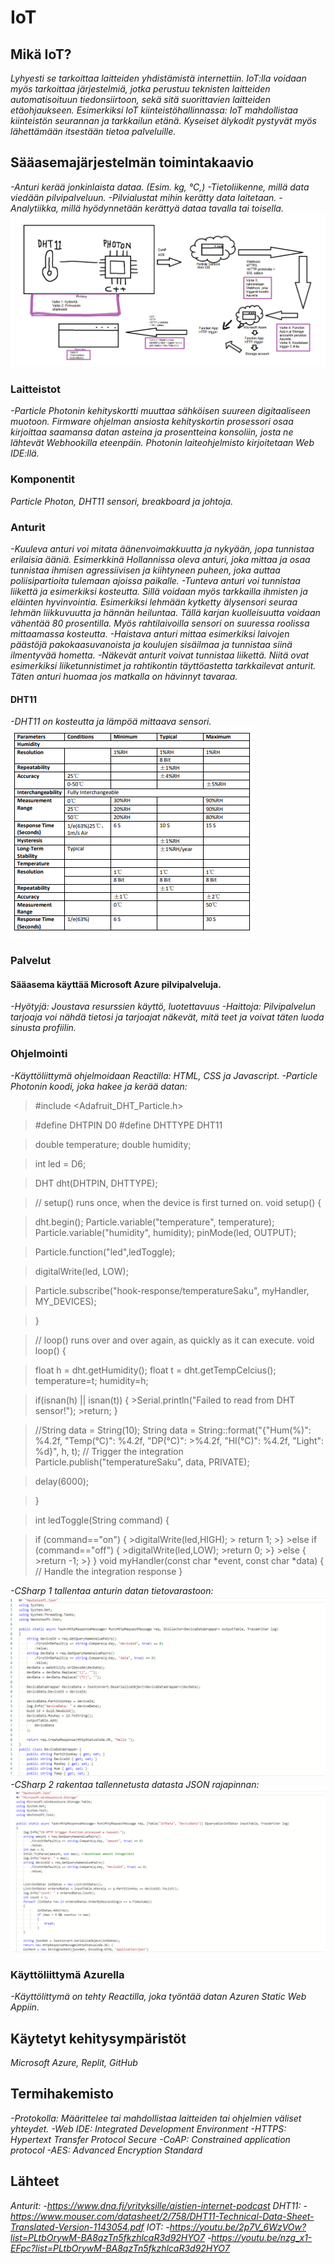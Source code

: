 # IoT

## Mikä IoT?
*Lyhyesti se tarkoittaa laitteiden yhdistämistä internettiin. IoT:lla voidaan myös tarkoittaa järjestelmiä, jotka perustuu teknisten laitteiden automatisoituun tiedonsiirtoon, sekä sitä suorittavien laitteiden etäohjaukseen.
Esimerkiksi IoT kiinteistöhallinnassa: IoT mahdollistaa kiinteistön seurannan ja tarkkailun etänä. Kyseiset älykodit pystyvät myös lähettämään itsestään tietoa palveluille.*
## Sääasemajärjestelmän toimintakaavio
*-Anturi kerää jonkinlaista dataa. (Esim. kg, °C,)
 -Tietoliikenne, millä data viedään pilvipalveluun.
 -Pilvialustat mihin kerätty data laitetaan.
 -Analytiikka, millä hyödynnetään kerättyä dataa tavalla tai toisella.*
![Kaavio](public/toimintakaavio.png)
### Laitteistot
*-Particle Photonin kehityskortti muuttaa sähköisen suureen digitaaliseen muotoon. Firmware ohjelman ansiosta kehityskortin prosessori osaa kirjoittaa saamansa datan asteina ja prosentteina konsoliin, josta ne lähtevät Webhookilla eteenpäin. Photonin laiteohjelmisto kirjoitetaan Web IDE:llä.*
### Komponentit
*Particle Photon, DHT11 sensori, breakboard ja johtoja.*
### Anturit
*-Kuuleva anturi voi mitata äänenvoimakkuutta ja nykyään, jopa tunnistaa erilaisia ääniä. Esimerkkinä Hollannissa oleva anturi, joka mittaa ja osaa tunnistaa ihmisen agressiivisen ja kiihtyneen puheen, joka auttaa poliisipartioita tulemaan ajoissa paikalle.
-Tunteva anturi voi tunnistaa liikettä ja esimerkiksi kosteutta. Sillä voidaan myös tarkkailla ihmisten ja eläinten hyvinvointia. Esimerkiksi lehmään kytketty älysensori seuraa lehmän liikkuvuutta ja hännän heiluntaa. Tällä karjan kuolleisuutta voidaan vähentää 80 prosentilla. Myös rahtilaivoilla sensori on suuressa roolissa mittaamassa kosteutta.
-Haistava anturi mittaa esimerkiksi laivojen päästöjä pakokaasuvanoista ja koulujen sisäilmaa ja tunnistaa siinä ilmentyvää hometta.
-Näkevät anturit voivat tunnistaa liikettä. Niitä ovat esimerkiksi liiketunnistimet ja rahtikontin täyttöastetta tarkkailevat anturit. Täten anturi huomaa jos matkalla on hävinnyt tavaraa.*
#### DHT11
*-DHT11 on kosteutta ja lämpöä mittaava sensori.*
![DHT11](public/dht11.png)
### Palvelut
  #### Sääasema käyttää Microsoft Azure pilvipalveluja.
  *-Hyötyjä: Joustava resurssien käyttö, luotettavuus
  -Haittoja: Pilvipalvelun tarjoaja voi nähdä tietosi ja tarjoajat näkevät, mitä teet ja voivat täten luoda sinusta profiilin.*
### Ohjelmointi
*-Käyttöliittymä ohjelmoidaan Reactilla: HTML, CSS ja Javascript.
-Particle Photonin koodi, joka hakee ja kerää datan:*

>#include <Adafruit_DHT_Particle.h>

>#define DHTPIN D0
>#define DHTTYPE DHT11

>double temperature;
>double humidity;

>int led = D6; 

>DHT dht(DHTPIN, DHTTYPE);

>// setup() runs once, when the device is first turned on.
>void setup() {
  
 > dht.begin();
  >Particle.variable("temperature", temperature);
  >Particle.variable("humidity", humidity);
  >pinMode(led, OUTPUT); 
  
   >Particle.function("led",ledToggle);
  
  >digitalWrite(led, LOW);

 
  
  >Particle.subscribe("hook-response/temperatureSaku", myHandler, MY_DEVICES);
  
>}

>// loop() runs over and over again, as quickly as it can execute.
>void loop() {

  >float h = dht.getHumidity();
  >float t = dht.getTempCelcius();
  >temperature=t;
  >humidity=h;

  >if(isnan(h) || isnan(t)) {
    >Serial.println("Failed to read from DHT sensor!");
    >return;
  >}
  
  >//String data = String(10);
  >String data = String::format("{\"Hum(\%)\": %4.2f, \"Temp(°C)\": %4.2f, \"DP(°C)\": >%4.2f, \"HI(°C)\": %4.2f, \"Light\": %d}", h, t);
  >// Trigger the integration
  >Particle.publish("temperatureSaku", data, PRIVATE);
  
  >delay(6000);

>}

>int ledToggle(String command) {

   > if (command=="on") {
        >digitalWrite(led,HIGH);
       > return 1;
    >}
    >else if (command=="off") {
        >digitalWrite(led,LOW);
        >return 0;
    >}
    >else {
        >return -1;
    >}
}
>void myHandler(const char *event, const char *data) {
 > // Handle the integration response
>}
          

*-CSharp 1 tallentaa anturin datan tietovarastoon:
![CSharp 1](public/CSharp1.png)
-CSharp 2 rakentaa tallennetusta datasta JSON rajapinnan:*
![CSharp 2](public/CSharp2.png)
### Käyttöliittymä Azurella
*-Käyttölittymä on tehty Reactilla, joka työntää datan Azuren Static Web Appiin.*
## Käytetyt kehitysympäristöt
*Microsoft Azure, Replit, GitHub*
## Termihakemisto
*-Protokolla: Määrittelee tai mahdollistaa laitteiden tai ohjelmien väliset yhteydet.
-Web IDE: Integrated Development Environment
-HTTPS: Hypertext Transfer Protocol Secure
-CoAP: Constrained application protocol
-AES: Advanced Encryption Standard*
## Lähteet
*Anturit: 
-https://www.dna.fi/yrityksille/aistien-internet-podcast
DHT11: 
-https://www.mouser.com/datasheet/2/758/DHT11-Technical-Data-Sheet-Translated-Version-1143054.pdf
IOT: 
-https://youtu.be/2p7V_6WzVOw?list=PLtbOrywM-BA8qzTn5fkzhlcaR3d92HYO7
-https://youtu.be/nzg_x1-EFpc?list=PLtbOrywM-BA8qzTn5fkzhlcaR3d92HYO7*